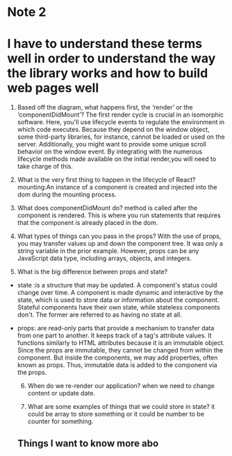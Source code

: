 # Note 2
# **I have to understand these terms well in order to understand the way the library works and how to build web pages well**

1. Based off the diagram, what happens first, the ‘render’ or the ‘componentDidMount’?
The first render cycle is crucial in an isomorphic software. Here, you'll use lifecycle events to regulate the environment in which code executes. 
Because they depend on the window object, some third-party libraries, for instance, cannot be loaded or used on the server.
Additionally, you might want to provide some unique scroll behavior on the window event. By integrating with the numerous lifecycle methods made available 
on the initial render,you will need to take charge of this.

2. What is the very first thing to happen in the lifecycle of React?
mounting:An instance of a component is created and injected into the dom during the mounting process.

3. What does componentDidMount do?
method is called after the component is rendered. This is where you run statements that requires that the component is already placed in the dom.

4. What types of things can you pass in the props?
With the use of props, you may transfer values up and down the component tree. It was only a string variable in the prior example. However, props can be any 
JavaScript data type, including arrays, objects, and integers.


5. What is the big difference between props and state?
- state :is a structure that may be updated. A component's status could change over time. A component is made dynamic and interactive by the state, 
  which is used to store data or information about the component. Stateful components have their own state, while stateless components don't.
  The former are referred to as having no state at all.
  
- props: are read-only parts that provide a mechanism to transfer data from one part to another. It keeps track of a tag's attribute values. 
  It functions similarly to HTML attributes because it is an immutable object. Since the props are immutable, they cannot be changed 
  from within the component. But inside the components, we may add properties, often known as props. Thus, immutable data is added to the component via the props.
  
  6. When do we re-render our application?
   when we need to change content or update date.
   
  7. What are some examples of things that we could store in state?
    it could be array to store something or it could be number to be counter for something.
    
    
    ## Things I want to know more abo
